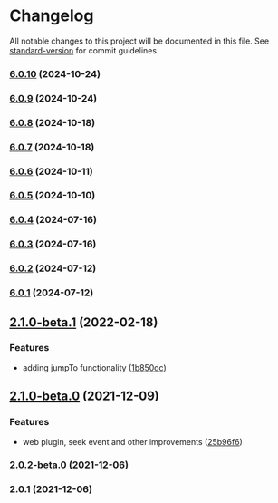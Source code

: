 # Changelog

All notable changes to this project will be documented in this file. See [standard-version](https://github.com/conventional-changelog/standard-version) for commit guidelines.

### [6.0.10](https://github.com/fabricadeaplicativos/capacitor-music-controls-plugin/compare/v6.0.9...v6.0.10) (2024-10-24)

### [6.0.9](https://github.com/fabricadeaplicativos/capacitor-music-controls-plugin/compare/v6.0.8...v6.0.9) (2024-10-24)

### [6.0.8](https://github.com/fabricadeaplicativos/capacitor-music-controls-plugin/compare/v6.0.7...v6.0.8) (2024-10-18)

### [6.0.7](https://github.com/fabricadeaplicativos/capacitor-music-controls-plugin/compare/v6.0.6...v6.0.7) (2024-10-18)

### [6.0.6](https://github.com/fabricadeaplicativos/capacitor-music-controls-plugin/compare/v6.0.5...v6.0.6) (2024-10-11)

### [6.0.5](https://github.com/fabricadeaplicativos/capacitor-music-controls-plugin/compare/v6.0.4...v6.0.5) (2024-10-10)

### [6.0.4](https://github.com/fabricadeaplicativos/capacitor-music-controls-plugin/compare/v6.0.3...v6.0.4) (2024-07-16)

### [6.0.3](https://github.com/fabricadeaplicativos/capacitor-music-controls-plugin/compare/v6.0.2...v6.0.3) (2024-07-16)

### [6.0.2](https://github.com/fabricadeaplicativos/capacitor-music-controls-plugin/compare/v6.0.1...v6.0.2) (2024-07-12)

### [6.0.1](https://github.com/fabricadeaplicativos/capacitor-music-controls-plugin/compare/v2.1.0-beta.1...v6.0.1) (2024-07-12)

## [2.1.0-beta.1](https://github.com/selcip/capacitor-music-controls-plugin/compare/v2.1.0-beta.0...v2.1.0-beta.1) (2022-02-18)


### Features

* adding jumpTo functionality ([1b850dc](https://github.com/selcip/capacitor-music-controls-plugin/commit/1b850dc25bdc0a6406f2fdb12f7b62511de53a3f))

## [2.1.0-beta.0](https://github.com/selcip/capacitor-music-controls-plugin/compare/v2.0.2-beta.0...v2.1.0-beta.0) (2021-12-09)


### Features

* web plugin, seek event and other improvements ([25b96f6](https://github.com/selcip/capacitor-music-controls-plugin/commit/25b96f6e82e82b3b83942db4110925f58c6bbe96))

### [2.0.2-beta.0](https://github.com/selcip/capacitor-music-controls-plugin/compare/v2.0.1...v2.0.2-beta.0) (2021-12-06)

### 2.0.1 (2021-12-06)
